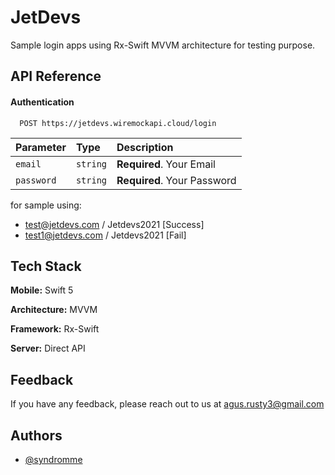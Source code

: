 
# JetDevs

Sample login apps using Rx-Swift MVVM architecture for testing purpose.

## API Reference

#### Authentication

```http
  POST https://jetdevs.wiremockapi.cloud/login
```

| Parameter | Type     | Description                |
| :-------- | :------- | :------------------------- |
| `email` | `string` | **Required**. Your Email|
| `password` | `string` | **Required**. Your Password |

for sample using:
- test@jetdevs.com / Jetdevs2021 [Success]
- test1@jetdevs.com / Jetdevs2021 [Fail]


## Tech Stack

**Mobile:** Swift 5

**Architecture:** MVVM

**Framework:** Rx-Swift

**Server:** Direct API


## Feedback

If you have any feedback, please reach out to us at agus.rusty3@gmail.com


## Authors

- [@syndromme](https://github.com/syndromme)

